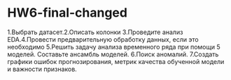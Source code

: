 # HW6-final-changed
1.Выбрать датасет.2.Описать колонки 3.Проведите анализ EDA.4.Провести предварительную обработку данных, если это необходимо 5.Решить задачу анализа временного ряда при помощи 5 моделей. Составьте ансамбль моделей. 6.Поиск аномалий. 7.Создать графики ошибок прогнозирования, метрик качества обученной модели и важности признаков.
